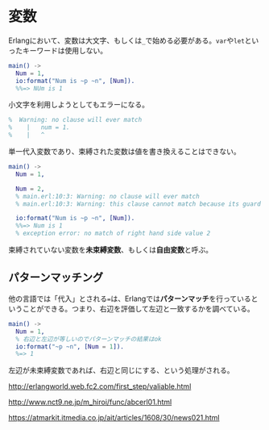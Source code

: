 # 変数

Erlangにおいて、変数は大文字、もしくは`_`で始める必要がある。`var`や`let`といったキーワードは使用しない。

```erlang
main() ->
  Num = 1,
  io:format("Num is ~p ~n", [Num]).
  %%=> NUm is 1
```

小文字を利用しようとしてもエラーになる。

```erlang
%  Warning: no clause will ever match
%    |   num = 1.
%    |   ^
```

単一代入変数であり、束縛された変数は値を書き換えることはできない。

```erlang
main() ->
  Num = 1,

  Num = 2,
  % main.erl:10:3: Warning: no clause will ever match
  % main.erl:10:3: Warning: this clause cannot match because its guard evaluates to 'false'

  io:format("Num is ~p ~n", [Num]).
  %%=> Num is 1
  % exception error: no match of right hand side value 2
```

束縛されていない変数を**未束縛変数**、もしくは**自由変数**と呼ぶ。

## パターンマッチング

他の言語では「代入」とされる`=`は、Erlangでは**パターンマッチ**を行っているということができる。つまり、右辺を評価して左辺と一致するかを調べている。

```erlang
main() ->
  Num = 1,
  % 右辺と左辺が等しいのでパターンマッチの結果はok
  io:format("~p ~n", [Num = 1]).
  %=> 1
```

左辺が未束縛変数であれば、右辺と同じにする、という処理がされる。

http://erlangworld.web.fc2.com/first_step/valiable.html

http://www.nct9.ne.jp/m_hiroi/func/abcerl01.html

https://atmarkit.itmedia.co.jp/ait/articles/1608/30/news021.html
